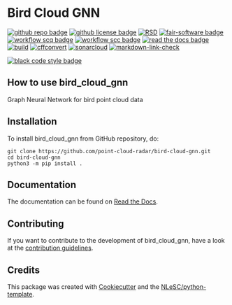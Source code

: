 # Bird Cloud GNN

[![github repo badge](https://img.shields.io/badge/github-repo-000.svg?logo=github&labelColor=gray&color=blue)](https://github.com/point-cloud-radar/bird-cloud-gnn)
[![github license badge](https://img.shields.io/github/license/point-cloud-radar/bird-cloud-gnn)](https://github.com/point-cloud-radar/bird-cloud-gnn)
[![RSD]( https://img.shields.io/badge/rsd-bird_cloud_gnn-blue)](https://research-software-directory.org/projects/bird-movements-with-meteorological-radar)
[![fair-software badge](https://img.shields.io/badge/fair--software.eu-%E2%97%8F%20%20%E2%97%8F%20%20%E2%97%8F%20%20%E2%97%8F%20%20%E2%97%8B-yellow)](https://fair-software.eu)
[![workflow scq badge](https://sonarcloud.io/api/project_badges/measure?project=point-cloud-radar_bird-cloud-gnn&metric=alert_status)](https://sonarcloud.io/dashboard?id=point-cloud-radar_bird-cloud-gnn)
[![workflow scc badge](https://sonarcloud.io/api/project_badges/measure?project=point-cloud-radar_bird-cloud-gnn&metric=coverage)](https://sonarcloud.io/dashboard?id=point-cloud-radar_bird-cloud-gnn)
[![read the docs badge](https://readthedocs.org/projects/bird-cloud-gnn/badge/?version=latest)](https://bird-cloud-gnn.readthedocs.io/en/latest/?badge=latest)
[![build](https://github.com/point-cloud-radar/bird-cloud-gnn/actions/workflows/build.yml/badge.svg)](https://github.com/point-cloud-radar/bird-cloud-gnn/actions/workflows/build.yml)
[![cffconvert](https://github.com/point-cloud-radar/bird-cloud-gnn/actions/workflows/cffconvert.yml/badge.svg)](https://github.com/point-cloud-radar/bird-cloud-gnn/actions/workflows/cffconvert.yml)
[![sonarcloud](https://github.com/point-cloud-radar/bird-cloud-gnn/actions/workflows/sonarcloud.yml/badge.svg)](https://github.com/point-cloud-radar/bird-cloud-gnn/actions/workflows/sonarcloud.yml)
[![markdown-link-check](https://github.com/point-cloud-radar/bird-cloud-gnn/actions/workflows/markdown-link-check.yml/badge.svg)](https://github.com/point-cloud-radar/bird-cloud-gnn/actions/workflows/markdown-link-check.yml)



<!-- [![DOI](https://zenodo.org/badge/500818250.svg)](https://zenodo.org/badge/latestdoi/500818250) -->
<!-- [![docker hub badge](https://img.shields.io/static/v1?label=Docker%20Hub&message=mexca&color=blue&style=flat&logo=docker)](https://hub.docker.com/u/mexca) -->
<!-- [![docker build badge](https://img.shields.io/github/actions/workflow/status/mexca/mexca/docker.yml?label=Docker%20build&logo=docker)](https://github.com/mexca/mexca/actions/workflows/docker.yml) -->
[![black code style badge](https://img.shields.io/badge/code%20style-black-000000.svg)](https://github.com/psf/black)



## How to use bird_cloud_gnn

Graph Neural Network for bird point cloud data


## Installation

To install bird_cloud_gnn from GitHub repository, do:

```console
git clone https://github.com/point-cloud-radar/bird-cloud-gnn.git
cd bird-cloud-gnn
python3 -m pip install .
```

## Documentation

The documentation can be found on [Read the Docs](https://bird-cloud-gnn.readthedocs.io/en/latest/index.html).

## Contributing

If you want to contribute to the development of bird_cloud_gnn,
have a look at the [contribution guidelines](CONTRIBUTING.md).

## Credits

This package was created with [Cookiecutter](https://github.com/audreyr/cookiecutter) and the [NLeSC/python-template](https://github.com/NLeSC/python-template).
